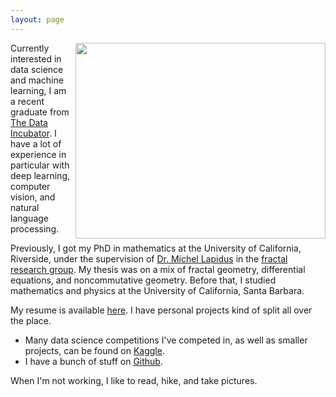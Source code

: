 ```yaml
---
layout: page
---
```


<img src='https://scontent-lax3-1.xx.fbcdn.net/v/t1.0-9/33186773_228776261213454_6897165887611076608_o.jpg?_nc_cat=110&_nc_oc=AQnbtSxm5RdgiRTdElh4l124c98VerwNtTzBcv5_27o50UfAvK8PVi7z_-GEBAN9l5M&_nc_ht=scontent-lax3-1.xx&oh=786f12738310b62fe111aa443a04bd9f&oe=5E11C0AE' style="width:400px;height:313px" align="right">

Currently interested in data science and machine learning, I am a recent graduate from [The Data Incubator](https://www.thedataincubator.com). I have a lot of experience in particular with deep learning, computer vision, and natural language processing.

Previously, I got my PhD in mathematics at the University of California, Riverside, under the supervision of [Dr. Michel Lapidus](http://math.ucr.edu/~lapidus/) in the [fractal research group](http://www.math.ucr.edu/~frgmpds/). My thesis was on a mix of fractal geometry, differential equations, and noncommutative geometry. Before that, I studied mathematics and physics at the University of California, Santa Barbara.

My resume is available [here](/assets/Resume.pdf). I have personal projects kind of split all over the place.

* Many data science competitions I've competed in, as well as smaller projects, can be found on [Kaggle](https://www.kaggle.com/frankkloster).
* I have a bunch of stuff on [Github](https://github.com/frankkloster).

When I'm not working, I like to read, hike, and take pictures.
